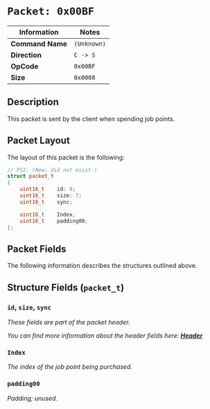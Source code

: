 # `Packet: 0x00BF`

| Information               | Notes |
|---                        |---    |
| **Command Name**          | `(Unknown)` |
| **Direction**             | `C -> S` |
| **OpCode**                | `0x00BF` |
| **Size**                  | `0x0008` |

## Description

This packet is sent by the client when spending job points.

## Packet Layout

The layout of this packet is the following:

```cpp
// PS2: (New; did not exist.)
struct packet_t
{
    uint16_t    id: 9;
    uint16_t    size: 7;
    uint16_t    sync;

    uint16_t    Index;
    uint16_t    padding00;
};
```

## Packet Fields

The following information describes the structures outlined above.

## Structure Fields (`packet_t`)

### `id`, `size`, `sync`

_These fields are part of the packet header._

_You can find more information about the header fields here: [**Header**](/world/HEADER.md)_

### `Index`

_The index of the job point being purchased._

### `padding00`

_Padding; unused._
